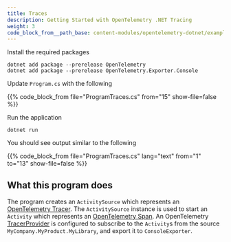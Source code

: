 ```yaml
---
title: Traces
description: Getting Started with OpenTelemetry .NET Tracing
weight: 3
code_block_from__path_base: content-modules/opentelemetry-dotnet/examples/
---
```


Install the required packages

```console
dotnet add package --prerelease OpenTelemetry
dotnet add package --prerelease OpenTelemetry.Exporter.Console
```

Update `Program.cs` with the following

{{% code_block_from file="ProgramTraces.cs" from="15" show-file=false %}}

Run the application

```console
dotnet run
```

You should see output similar to the following

{{% code_block_from file="ProgramTraces.cs" lang="text" from="1" to="13" show-file=false %}}


## What this program does

The program creates an `ActivitySource` which represents an
[OpenTelemetry Tracer][1]. The `ActivitySource` instance is used to start an
`Activity` which represents an [OpenTelemetry Span][2]. An OpenTelemetry
[TracerProvider][3] is configured to subscribe to the `Activity`s from the
source `MyCompany.MyProduct.MyLibrary`, and export it to `ConsoleExporter`.


[1]: <https://github.com/open-telemetry/opentelemetry-specification/blob/main/specification/trace/api.md#tracer>
[2]: <https://github.com/open-telemetry/opentelemetry-specification/blob/main/specification/trace/api.md#span>
[3]: <https://github.com/open-telemetry/opentelemetry-specification/blob/main/specification/trace/api.md#tracerprovider>

